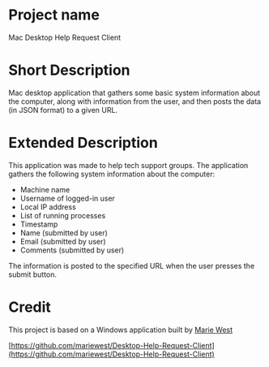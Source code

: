 # Project name

Mac Desktop Help Request Client

# Short Description

Mac desktop application that gathers some basic system information about the computer,
along with information from the user, and then posts the data (in JSON format) to a given URL.

# Extended Description

This application was made to help tech support groups. The application gathers the following
system information about the computer:

- Machine name
- Username of logged-in user
- Local IP address
- List of running processes
- Timestamp
- Name (submitted by user)
- Email (submitted by user)
- Comments (submitted by user)

The information is posted to the specified URL when the user presses the
submit button.

# Credit

This project is based on a Windows application built by [Marie West](https://github.com/mariewest)

[https://github.com/mariewest/Desktop-Help-Request-Client](https://github.com/mariewest/Desktop-Help-Request-Client)